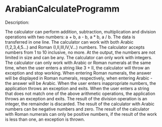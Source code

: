 # ArabianCalculateProgramm
Description:

The calculator can perform addition, subtraction, multiplication and division operations with two numbers: a + b, a - b, a * b, a / b. The data is transferred in one line.
The calculator can work with both Arabic (1,2,3,4,5…) and Roman (I,II,III,IV,V…) numbers.
The calculator accepts numbers from 1 to 10 inclusive, no more. At the output, the numbers are not limited in size and can be any.
The calculator can only work with integers.
The calculator can only work with Arabic or Roman numerals at the same time, when the user enters a string like 3 + II, the calculator will throw an exception and stop working.
When entering Roman numerals, the answer will be displayed in Roman numerals, respectively, when entering Arabic - the answer will be Arabic.
When the user enters inappropriate numbers, the application throws an exception and exits.
When the user enters a string that does not match one of the above arithmetic operations, the application throws an exception and exits.
The result of the division operation is an integer, the remainder is discarded.
The result of the calculator with Arabic numbers can be negative numbers and zero. The result of the calculator with Roman numerals can only be positive numbers, if the result of the work is less than one, an exception is thrown.
